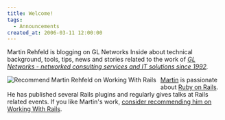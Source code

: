 ```yaml
---
title: Welcome!
tags:
  - Announcements
created_at: 2006-03-11 12:00:00
---
```


Martin Rehfeld is blogging on GL Networks Inside about technical background, tools, tips, news and stories related to the work of <em><a title="GL Networks Company Site" href="http://www.glnetworks.de">GL Networks - networked consulting services and IT solutions since 1992</a>.</em>

<a href="http://www.workingwithrails.com/recommendation/new/person/6641-martin-rehfeld"><img align="left" style="border: 0pt none ; padding-right: 7px; padding-bottom: 5px" alt="Recommend Martin Rehfeld on Working With Rails" src="http://workingwithrails.com/images/tools/compact-small-button.jpg" /></a><a href="http://www.workingwithrails.com/person/6641-martin-rehfeld">Martin</a> is passionate about <a title="Ruby on Rails" href="http://rubyonrails.org">Ruby on Rails</a>. He has published several Rails plugins and regularly gives talks at Rails related events. If you like Martin's work, <a href="http://www.workingwithrails.com/recommendation/new/person/6641-martin-rehfeld">consider recommending him on Working With Rails</a>.
